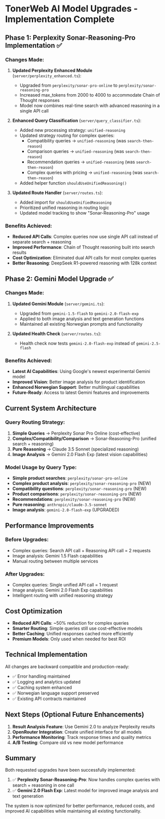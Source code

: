 # TonerWeb AI Model Upgrades - Implementation Complete

## Phase 1: Perplexity Sonar-Reasoning-Pro Implementation ✅

### Changes Made:

1. **Updated Perplexity Enhanced Module** (`server/perplexity_enhanced.ts`):
   - Upgraded from `perplexity/sonar-pro-online` to `perplexity/sonar-reasoning-pro`
   - Increased max_tokens from 2000 to 4000 to accommodate Chain of Thought responses
   - Model now combines real-time search with advanced reasoning in a single API call

2. **Enhanced Query Classification** (`server/query_classifier.ts`):
   - Added new processing strategy: `unified-reasoning`
   - Updated strategy routing for complex queries:
     - Compatibility queries → `unified-reasoning` (was `search-then-reason`)
     - Comparison queries → `unified-reasoning` (was `search-then-reason`) 
     - Recommendation queries → `unified-reasoning` (was `search-then-reason`)
     - Complex queries with pricing → `unified-reasoning` (was `search-then-reason`)
   - Added helper function `shouldUseUnifiedReasoning()`

3. **Updated Route Handler** (`server/routes.ts`):
   - Added import for `shouldUseUnifiedReasoning`
   - Prioritized unified reasoning in routing logic
   - Updated model tracking to show "Sonar-Reasoning-Pro" usage

### Benefits Achieved:
- **Reduced API Calls**: Complex queries now use single API call instead of separate search + reasoning
- **Improved Performance**: Chain of Thought reasoning built into search results
- **Cost Optimization**: Eliminated dual API calls for most complex queries
- **Better Reasoning**: DeepSeek R1-powered reasoning with 128k context

## Phase 2: Gemini Model Upgrade ✅

### Changes Made:

1. **Updated Gemini Module** (`server/gemini.ts`):
   - Upgraded from `gemini-1.5-flash` to `gemini-2.0-flash-exp`
   - Applied to both image analysis and text generation functions
   - Maintained all existing Norwegian prompts and functionality

2. **Updated Health Check** (`server/routes.ts`):
   - Health check now tests `gemini-2.0-flash-exp` instead of `gemini-2.5-flash`

### Benefits Achieved:
- **Latest AI Capabilities**: Using Google's newest experimental Gemini model
- **Improved Vision**: Better image analysis for product identification
- **Enhanced Norwegian Support**: Better multilingual capabilities
- **Future-Ready**: Access to latest Gemini features and improvements

## Current System Architecture

### Query Routing Strategy:
1. **Simple Queries** → Perplexity Sonar Pro Online (cost-effective)
2. **Complex/Compatibility/Comparison** → Sonar-Reasoning-Pro (unified search + reasoning)
3. **Pure Reasoning** → Claude 3.5 Sonnet (specialized reasoning)
4. **Image Analysis** → Gemini 2.0 Flash Exp (latest vision capabilities)

### Model Usage by Query Type:
- **Simple product searches**: `perplexity/sonar-pro-online`
- **Complex product analysis**: `perplexity/sonar-reasoning-pro` (NEW)
- **Compatibility questions**: `perplexity/sonar-reasoning-pro` (NEW)
- **Product comparisons**: `perplexity/sonar-reasoning-pro` (NEW)
- **Recommendations**: `perplexity/sonar-reasoning-pro` (NEW)
- **Pure reasoning**: `anthropic/claude-3.5-sonnet`
- **Image analysis**: `gemini-2.0-flash-exp` (UPGRADED)

## Performance Improvements

### Before Upgrades:
- Complex queries: Search API call + Reasoning API call = 2 requests
- Image analysis: Gemini 1.5 Flash capabilities
- Manual routing between multiple services

### After Upgrades:
- Complex queries: Single unified API call = 1 request
- Image analysis: Gemini 2.0 Flash Exp capabilities
- Intelligent routing with unified reasoning strategy

## Cost Optimization

- **Reduced API Calls**: ~50% reduction for complex queries
- **Smarter Routing**: Simple queries still use cost-effective models
- **Better Caching**: Unified responses cached more efficiently
- **Premium Models**: Only used when needed for best ROI

## Technical Implementation

All changes are backward compatible and production-ready:
- ✅ Error handling maintained
- ✅ Logging and analytics updated
- ✅ Caching system enhanced
- ✅ Norwegian language support preserved
- ✅ Existing API contracts maintained

## Next Steps (Optional Future Enhancements)

1. **Result Analysis Feature**: Use Gemini 2.0 to analyze Perplexity results
2. **OpenRouter Integration**: Create unified interface for all models
3. **Performance Monitoring**: Track response times and quality metrics
4. **A/B Testing**: Compare old vs new model performance

## Summary

Both requested upgrades have been successfully implemented:

1. ✅ **Perplexity Sonar-Reasoning-Pro**: Now handles complex queries with search + reasoning in one call
2. ✅ **Gemini 2.0 Flash Exp**: Latest model for improved image analysis and text generation

The system is now optimized for better performance, reduced costs, and improved AI capabilities while maintaining all existing functionality.
